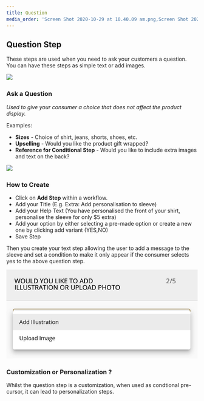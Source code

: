 ```yaml
---
title: Question
media_order: 'Screen Shot 2020-10-29 at 10.40.09 am.png,Screen Shot 2020-10-29 at 10.42.52 am.png'
---
```


## Question Step

These steps are used when you need to ask your customers a question. You can have these steps as simple text or add images.

![](https://help.spiff.com.au/user/pages/04.Spiff-Concepts/04.step-types/11.add-question/Screen%20Shot%202020-10-29%20at%2010.40.09%20am.png)

### Ask a Question

_Used to give your consumer a choice that does not affect the product display._

Examples: 
- **Sizes** - Choice of shirt, jeans, shorts, shoes, etc.
- **Upselling** - Would you like the product gift wrapped? 
- **Reference for Conditional Step** - Would you like to include extra images and text on the back? 

![](https://help.spiff.com.au/user/pages/04.Spiff-Concepts/04.step-types/11.add-question/Screen%20Shot%202020-10-29%20at%2010.42.52%20am.png)

### How to Create

- Click on **Add Step** within a workflow. 
- Add your Title (E.g. Extra: Add personalisation to sleeve)
- Add your Help Text (You have personalised the front of your shirt, personalise the sleeve for only $5 extra)
- Add your option by either selecting a pre-made option or create a new one by clicking add variant (YES,NO)
- Save Step

Then you create your text step allowing the user to add a message to the sleeve and set a condition to make it only appear if the consumer selects yes to the above question step. 

![](Screen%20Shot%202020-10-29%20at%2010.46.21%20am.png)

### Customization or Personalization ?

Whilst the question step is a customization, when used as condtional pre-cursor, it can lead to personalization steps. 